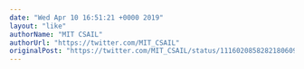 ```yaml
---
date: "Wed Apr 10 16:51:21 +0000 2019"
layout: "like"
authorName: "MIT CSAIL"
authorUrl: "https://twitter.com/MIT_CSAIL"
originalPost: "https://twitter.com/MIT_CSAIL/status/1116020858282180609"
---
```

